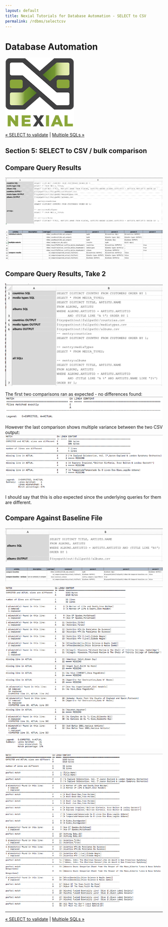 ```yaml
---
layout: default
title: Nexial Tutorials for Database Automation - SELECT to CSV
permalink: /rdbms/selectcsv
---
```


# Database Automation

![logo](../image/logo-x.png)

<div class="site-links site-links-header">
<a class="link-previous" href="selectvalidate.html">&laquo; SELECT to validate</a> | 
<a class="link-next" href="multisql.html">Multiple SQLs &raquo;</a>
</div>


## Section 5: SELECT to CSV / bulk comparison


## Compare Query Results

![Compare1 data](image/rdbms-03-Compare1.data.png)


![Compare1 script](image/rdbms-03-Compare1.script.png)

## Compare Query Results, Take 2

![Compare2 data](image/rdbms-03-Compare2.data.png)

The first two comparisons ran as expected - no differences found:<br/>
![Compare2 nodif](image/rdbms-03-Compare2.nodiff.png)

However the last comparison shows multiple variance between the two CSV output:<br/>
![Compare2 nodif](image/rdbms-03-Compare2.diff.png)

I should say that this is _also_ expected since the underlying queries for them are different.

## Compare Against Baseline File

![Compare3 data](image/rdbms-03-Compare3.data.png)

![Compare3 script](image/rdbms-03-Compare3.script.png)

![Compare3 compare](image/rdbms-03-Compare3.diff.png)

![Compare3 compare with match](image/rdbms-03-Compare3.diff_and_match.png)



***

<div class="site-links site-links-footer">
<a class="link-previous" href="selectvalidate.html">&laquo; SELECT to validate</a> | 
<a class="link-next" href="multisql.html">Multiple SQLs &raquo;</a>
</div>
